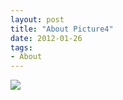 ```yaml
---
layout: post
title: "About Picture4"
date: 2012-01-26
tags: 
- About
---
```



<!-- <div class="polaroid">
  <img src="http://www.aniket.co.uk/b/MWA/ma1.jpg">
</div> -->


<div class="polaroid">
  <img src="https://mahiwedsaniket.github.io/pictures/ma1.jpg">
</div>

